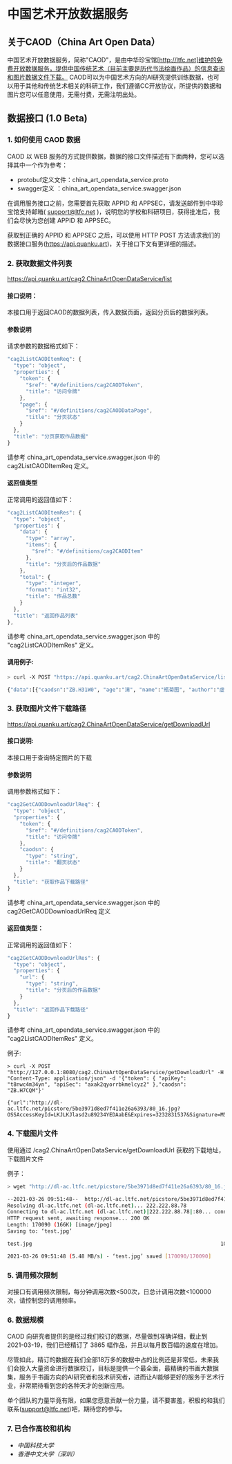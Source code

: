 # 中国艺术开放数据服务

## 关于CAOD（China Art Open Data）
中国艺术开放数据服务，简称"CAOD"，是由中华珍宝馆[http://ltfc.net]维护的免费开放数据服务，提供中国传统艺术（目前主要是历代书法绘画作品）的信息查询和图片数据文件下载。
CAOD可以为中国艺术方向的AI研究提供训练数据，也可以用于其他和传统艺术相关的科研工作，我们遵循CC开放协议，所提供的数据和图片您可以任意使用，无需付费，无需注明出处。

## 数据接口 (1.0 Beta)
### 1. 如何使用 CAOD 数据
CAOD 以 WEB 服务的方式提供数据，数据的接口文件描述有下面两种，您可以选择其中一个作为参考：
* protobuf定义文件：china_art_opendata_service.proto
* swagger定义 ：china_art_opendata_service.swagger.json


在调用服务接口之前，您需要首先获取 APPID 和 APPSEC，请发送邮件到中华珍宝馆支持邮箱( support@ltfc.net )，说明您的学校和科研项目，获得批准后，我们会尽快为您创建 APPID 和 APPSEC。

获取到正确的 APPID 和 APPSEC 之后，可以使用 HTTP POST 方法请求我们的数据接口服务(https://api.quanku.art)，关于接口下文有更详细的描述。

### 2. 获取数据文件列表
https://api.quanku.art/cag2.ChinaArtOpenDataService/list

#### 接口说明：
本接口用于返回CAOD的数据列表，传入数据页面，返回分页后的数据列表。

#### 参数说明
请求参数的数据格式如下：
```javascript
"cag2ListCAODItemReq": {
  "type": "object",
  "properties": {
    "token": {
      "$ref": "#/definitions/cag2CAODToken",
      "title": "访问令牌"
    },
    "page": {
      "$ref": "#/definitions/cag2CAODDataPage",
      "title": "分页状态"
    }
  },
  "title": "分页获取作品数据"
}
```
请参考 china_art_opendata_service.swagger.json 中的 cag2ListCAODItemReq 定义。

#### 返回值类型
正常调用的返回值如下：
```javascript
"cag2ListCAODItemRes": {
  "type": "object",
  "properties": {
    "data": {
      "type": "array",
      "items": {
        "$ref": "#/definitions/cag2CAODItem"
      },
      "title": "分页后的作品数据"
    },
    "total": {
      "type": "integer",
      "format": "int32",
      "title": "作品总数"
    }
  },
  "title": "返回作品列表"
},
```
请参考 china_art_opendata_service.swagger.json 中的 "cag2ListCAODItemRes" 定义。


#### 调用例子:
```bash
> curl -X POST "https://api.quanku.art/cag2.ChinaArtOpenDataService/list" -H "Content-Type: application/json" -d '{"token": { "apiKey": "t8nwc4m34yn", "apiSec": "axak2qyorrbkmelcyz2" },"page": { "skip": 0, "limit": 1 }}'

{"data":[{"caodsn":"ZB.H31W0", "age":"清", "name":"瓶菊图", "author":"虚谷", "desc":"", "commentInfo":"", "stampInfo":"", "referenceBook":"", "mediaType":"", "materialType":"", "styleType":"", "size":"", "tags":[], "subjects":[], "technique":[]}], "total":3253}%
```

### 3. 获取图片文件下载路径
https://api.quanku.art/cag2.ChinaArtOpenDataService/getDownloadUrl

#### 接口说明:
本接口用于查询特定图片的下载

#### 参数说明
调用参数格式如下：
```javascript
"cag2GetCAODDownloadUrlReq": {
  "type": "object",
  "properties": {
    "token": {
      "$ref": "#/definitions/cag2CAODToken",
      "title": "访问令牌"
    },
    "caodsn": {
      "type": "string",
      "title": "翻页状态"
    }
  },
  "title": "获取作品下载路径"
}
```
请参考 china_art_opendata_service.swagger.json 中的 cag2GetCAODDownloadUrlReq 定义

#### 返回值类型：
正常调用的返回值如下：
```javascript
"cag2GetCAODDownloadUrlRes": {
  "type": "object",
  "properties": {
    "url": {
      "type": "string",
      "title": "分页后的作品数据"
    }
  },
  "title": "返回作品下载路径"
}
```
请参考 china_art_opendata_service.swagger.json 中的 "cag2ListCAODItemRes" 定义。

例子:
```
> curl -X POST "http://127.0.0.1:8080/cag2.ChinaArtOpenDataService/getDownloadUrl" -H "Content-Type: application/json" -d '{"token": { "apiKey": "t8nwc4m34yn", "apiSec": "axak2qyorrbkmelcyz2" },"caodsn": "ZB.H7CQM"}'

{"url":"http://dl-ac.ltfc.net/picstore/5be3971d8ed7f411e26a6393/80_16.jpg?OSSAccessKeyId=LKJLKJlasd2u89234YEDAabE&Expires=3232831537&Signature=M5TmhHlNZ4fBFQZuekIyabFw2gQ%3D"}%
```

### 4. 下载图片文件
使用通过 /cag2.ChinaArtOpenDataService/getDownloadUrl 获取的下载地址，下载图片文件

例子：
```bash
> wget "http://dl-ac.ltfc.net/picstore/5be3971d8ed7f411e26a6393/80_16.jpg?OSSAccessKeyId=LTAI4GABAJTRLmyzd7NtBpaY&Expires=3233447046&Signature=cF%2FUFRD6PPZUBU7aHjsQZXqB8BY%3D" -O test.jpg

--2021-03-26 09:51:48--  http://dl-ac.ltfc.net/picstore/5be3971d8ed7f411e26a6393/80_16.jpg?OSSAccessKeyId=LTAI4GABAJTRLmyzd7NtBpaY&Expires=3233447046&Signature=cF%2FUFRD6PPZUBU7aHjsQZXqB8BY%3D
Resolving dl-ac.ltfc.net (dl-ac.ltfc.net)... 222.222.88.78
Connecting to dl-ac.ltfc.net (dl-ac.ltfc.net)|222.222.88.78|:80... connected.
HTTP request sent, awaiting response... 200 OK
Length: 170090 (166K) [image/jpeg]
Saving to: ‘test.jpg’

test.jpg                                                             100%[====================================================>] 166.10K  --.-KB/s    in 0.03s

2021-03-26 09:51:48 (5.48 MB/s) - ‘test.jpg’ saved [170090/170090]
```
### 5. 调用频次限制
对接口有调用频次限制，每分钟调用次数<500次，日总计调用次数<100000 次，请控制您的调用频率。

### 6. 数据规模
CAOD 向研究者提供的是经过我们校订的数据，尽量做到准确详细，截止到 2021-03-19，我们已经精订了 3865 幅作品，并且以每月数百幅的速度在增加。

尽管如此，精订的数据在我们全部18万多的数据中占的比例还是非常低，未来我们会投入大量资金进行数据校订，目标是提供一个最全面，最精确的书画大数据集，服务于书画方向的AI研究者和技术研究者，进而让AI能够更好的服务于艺术行业，非常期待看到您的各种天才的创新应用。

单个团队的力量毕竟有限，如果您愿意贡献一份力量，请不要害羞，积极的和我们联系(support@ltfc.net)吧，期待您的参与。

### 7. 已合作高校和机构
* _中国科技大学_
* _香港中文大学（深圳）_

